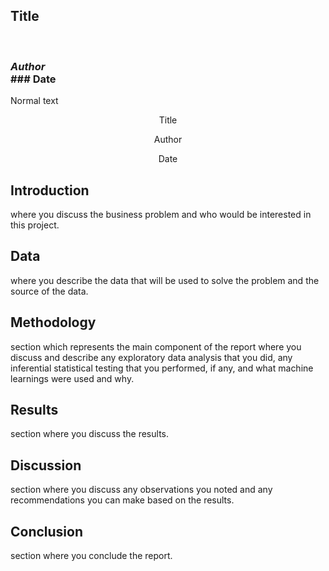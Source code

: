 <p align="center">
  <h2> Title</h2><br>
  <h3><i>Author</i><br>
  ### Date</h3>
</p>

Normal text


<p style="text-align: center;">Title</p>

<p style="text-align: center;">Author</p>

<p style="text-align: center;">Date</p>

## Introduction

 where you discuss the business problem and who would be interested in this project.

## Data

 where you describe the data that will be used to solve the problem and the source of the data.
## Methodology 

section which represents the main component of the report where you discuss and describe any exploratory data analysis that you did, any inferential statistical testing that you performed, if any, and what machine learnings were used and why.

## Results 
section where you discuss the results.

## Discussion 
section where you discuss any observations you noted and any recommendations you can make based on the results.

## Conclusion
 section where you conclude the report.
